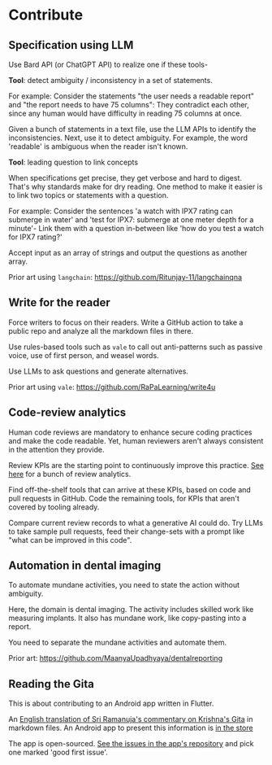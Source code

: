 # Contribute

## Specification using LLM

Use Bard API (or ChatGPT API) to realize one if these tools-

**Tool**: detect ambiguity / inconsistency in a set of statements.

For example: Consider the statements "the user needs a readable report" and "the report needs to have 75 columns":
They contradict each other, since any human would have difficulty in reading 75 columns at once.

Given a bunch of statements in a text file, use the LLM APIs to identify the inconsistencies.
Next, use it to detect ambiguity. For example, the word 'readable' is ambiguous when the reader isn't known.

**Tool**: leading question to link concepts

When specifications get precise, they get verbose and hard to digest. That's why standards make for dry reading.
One method to make it easier is to link two topics or statements with a question.

For example: Consider the sentences 'a watch with IPX7 rating can submerge in water' and 'test for IPX7: submerge at one meter depth for a minute'- Link them with a question in-between like 'how do you test a watch for IPX7 rating?'

Accept input as an array of strings and output the questions as another array.

Prior art using `langchain`: https://github.com/Ritunjay-11/langchainqna

## Write for the reader

Force writers to focus on their readers. Write a GitHub action to take a public repo and analyze all the markdown files in there.

Use rules-based tools such as `vale` to call out anti-patterns such as passive voice, use of first person, and weasel words.

Use LLMs to ask questions and generate alternatives.

Prior art using `vale`: https://github.com/RaPaLearning/write4u

## Code-review analytics

Human code reviews are mandatory to enhance secure coding practices and make the code readable.
Yet, human reviewers aren't always consistent in the attention they provide.

Review KPIs are the starting point to continuously improve this practice.
[See here](https://thenewstack.io/how-good-is-your-code-review-process/) for a bunch of review analytics.

Find off-the-shelf tools that can arrive at these KPIs, based on code and pull requests in GitHub.
Code the remaining tools, for KPIs that aren't covered by tooling already.

Compare current review records to what a generative AI could do. Try LLMs to take sample pull requests, feed their change-sets with a prompt like "what can be improved in this code".

## Automation in dental imaging

To automate mundane activities, you need to state the action without ambiguity.

Here, the domain is dental imaging. The activity includes skilled work like measuring implants. It also has mundane work, like copy-pasting into a report.

You need to separate the mundane activities and automate them.

Prior art: https://github.com/MaanyaUpadhyaya/dentalreporting

## Reading the Gita

This is about contributing to an Android app written in Flutter.

An [English translation of Sri Ramanuja's commentary on Krishna's Gita](https://github.com/RaPaLearning/gita-begin) in markdown files.
An Android app to present this information is [in the store](https://play.google.com/store/apps/details?id=com.gita.sudeep.gitahtml&authuser=0)

The app is open-sourced. [See the issues in the app's repository](https://github.com/sudeeprp/GitaPower/issues) and pick one marked 'good first issue'.
